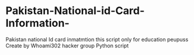 # Pakistan-National-id-Card-Information-
Pakistan national Id card inmatmtion this script only for education peupuss Create by Whoami302 hacker group
Python script
